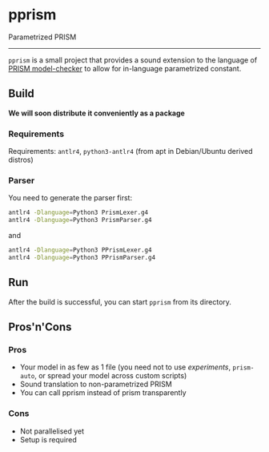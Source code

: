 # pprism
Parametrized PRISM

---
`pprism` is a small project that provides a sound extension to the language of [PRISM model-checker](https://www.prismmodelchecker.org/) to allow for in-language parametrized constant.


## Build

**We will soon distribute it conveniently as a package**



### Requirements

Requirements: `antlr4`, `python3-antlr4` (from apt in Debian/Ubuntu derived distros)

### Parser

You need to generate the parser first:

```bash
antlr4 -Dlanguage=Python3 PrismLexer.g4
antlr4 -Dlanguage=Python3 PrismParser.g4
```

and

```bash
antlr4 -Dlanguage=Python3 PPrismLexer.g4
antlr4 -Dlanguage=Python3 PPrismParser.g4
```

## Run

After the build is successful, you can start `pprism` from its directory.



## Pros'n'Cons

### Pros

- Your model in as few as 1 file (you need not to use *experiments*, `prism-auto`, or spread your model across custom scripts)
- Sound translation to non-parametrized PRISM
- You can call pprism instead of prism transparently



### Cons

- Not parallelised yet
- Setup is required
